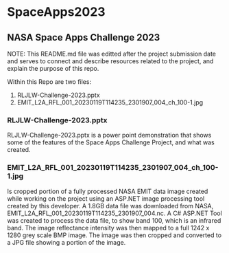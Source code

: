 # SpaceApps2023

## NASA Space Apps Challenge 2023

NOTE: This README.md file was editted after the project submission date and serves to connect and describe resources related to the project, and explain the purpose of this repo.

Within this Repo are two files:

1) RLJLW-Challenge-2023.pptx
2) EMIT_L2A_RFL_001_20230119T114235_2301907_004_ch_100-1.jpg

### RLJLW-Challenge-2023.pptx

RLJLW-Challenge-2023.pptx is a power point demonstration that shows some of the features of the Space Apps Challenge Project, and what was created.

### EMIT_L2A_RFL_001_20230119T114235_2301907_004_ch_100-1.jpg

Is cropped portion of a fully processed NASA EMIT data image created while working on the project using an ASP.NET image processing tool created by this developer.
A 1.8GB data file was downloaded from NASA, EMIT_L2A_RFL_001_20230119T114235_2301907_004.nc.
A C# ASP.NET Tool was created to process the data file, to show band 100, which is an infrared band.
The image reflectance intensity was then mapped to a full 1242 x 1280 grey scale BMP image.
The image was then cropped and converted to a JPG file showing a portion of the image.

